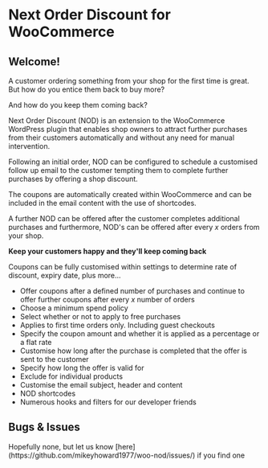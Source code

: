 <h1>Next Order Discount for WooCommerce</h1>

<h2>Welcome!</h2>

A customer ordering something from your shop for the first time is great. But how do you entice them back to buy more?

And how do you keep them coming back?

Next Order Discount (NOD) is an extension to the WooCommerce WordPress plugin that enables shop owners to attract further purchases from their customers automatically and without any need for manual intervention.

Following an initial order, NOD can be configured to schedule a customised follow up email to the customer tempting them to complete further purchases by offering a shop discount.

The coupons are automatically created within WooCommerce and can be included in the email content with the use of shortcodes.

A further NOD can be offered after the customer completes additional purchases and furthermore, NOD's can be offered after every *x* orders from your shop.

**Keep your customers happy and they'll keep coming back**

Coupons can be fully customised within settings to determine rate of discount, expiry date, plus more...

* Offer coupons after a defined number of purchases and continue to offer further coupons after every *x* number of orders
* Choose a minimum spend policy
* Select whether or not to apply to free purchases
* Applies to first time orders only. Including guest checkouts
* Specify the coupon amount and whether it is applied as a percentage or a flat rate
* Customise how long after the purchase is completed that the offer is sent to the customer
* Specify how long the offer is valid for
* Exclude for individual products
* Customise the email subject, header and content
* NOD shortcodes
* Numerous hooks and filters for our developer friends

<h2>Bugs & Issues</h2>
Hopefully none, but let us know [here](https://github.com/mikeyhoward1977/woo-nod/issues/) if you find one
